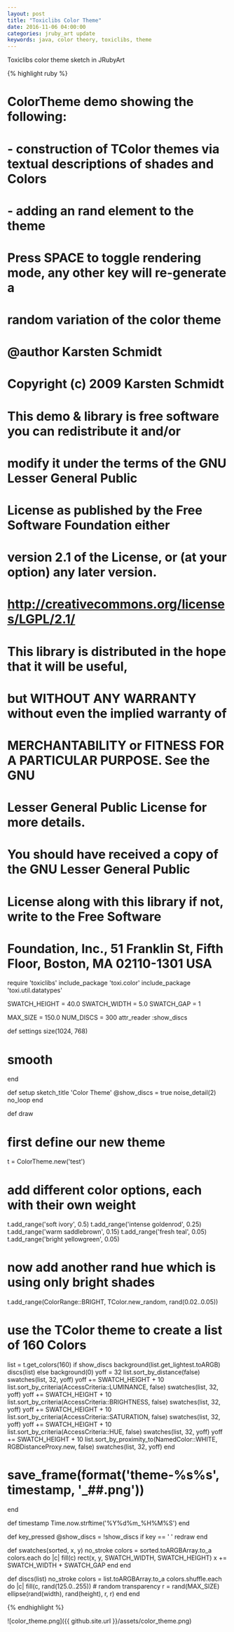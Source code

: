 ```yaml
---
layout: post
title: "Toxiclibs Color Theme"
date: 2016-11-06 04:00:00
categories: jruby_art update
keywords: java, color theory, toxiclibs, theme
---
```

Toxiclibs color theme sketch in JRubyArt

{% highlight ruby %}

# ColorTheme demo showing the following:
# - construction of TColor themes via textual descriptions of shades and Colors
# - adding an rand element to the theme
#
# Press SPACE to toggle rendering mode, any other key will re-generate a
# random variation of the color theme
#
# @author Karsten Schmidt <info at postspectacular dot com>
# Copyright (c) 2009 Karsten Schmidt
#
# This demo & library is free software you can redistribute it and/or
# modify it under the terms of the GNU Lesser General Public
# License as published by the Free Software Foundation either
# version 2.1 of the License, or (at your option) any later version.
#
# http://creativecommons.org/licenses/LGPL/2.1/
#
# This library is distributed in the hope that it will be useful,
# but WITHOUT ANY WARRANTY without even the implied warranty of
# MERCHANTABILITY or FITNESS FOR A PARTICULAR PURPOSE.  See the GNU
# Lesser General Public License for more details.
#
# You should have received a copy of the GNU Lesser General Public
# License along with this library if not, write to the Free Software
# Foundation, Inc., 51 Franklin St, Fifth Floor, Boston, MA  02110-1301  USA

require 'toxiclibs'
include_package 'toxi.color'
include_package 'toxi.util.datatypes'

SWATCH_HEIGHT = 40.0
SWATCH_WIDTH = 5.0
SWATCH_GAP = 1

MAX_SIZE = 150.0
NUM_DISCS = 300
attr_reader :show_discs

def settings
  size(1024, 768)
  # smooth
end

def setup
  sketch_title 'Color Theme'
  @show_discs = true
  noise_detail(2)
  no_loop
end

def draw
  # first define our new theme
  t = ColorTheme.new('test')
  # add different color options, each with their own weight
  t.add_range('soft ivory', 0.5)
  t.add_range('intense goldenrod', 0.25)
  t.add_range('warm saddlebrown', 0.15)
  t.add_range('fresh teal', 0.05)
  t.add_range('bright yellowgreen', 0.05)
  # now add another rand hue which is using only bright shades
  t.add_range(ColorRange::BRIGHT, TColor.new_random, rand(0.02..0.05))
  # use the TColor theme to create a list of 160 Colors
  list = t.get_colors(160)
  if show_discs
    background(list.get_lightest.toARGB)
    discs(list)
  else
    background(0)
    yoff = 32
    list.sort_by_distance(false)
    swatches(list, 32, yoff)
    yoff += SWATCH_HEIGHT + 10
    list.sort_by_criteria(AccessCriteria::LUMINANCE, false)
    swatches(list, 32, yoff)
    yoff += SWATCH_HEIGHT + 10
    list.sort_by_criteria(AccessCriteria::BRIGHTNESS, false)
    swatches(list, 32, yoff)
    yoff += SWATCH_HEIGHT + 10
    list.sort_by_criteria(AccessCriteria::SATURATION, false)
    swatches(list, 32, yoff)
    yoff += SWATCH_HEIGHT + 10
    list.sort_by_criteria(AccessCriteria::HUE, false)
    swatches(list, 32, yoff)
    yoff += SWATCH_HEIGHT + 10
    list.sort_by_proximity_to(NamedColor::WHITE, RGBDistanceProxy.new, false)
    swatches(list, 32, yoff)
  end
  # save_frame(format('theme-%s%s', timestamp, '_##.png'))
end

def timestamp
  Time.now.strftime('%Y%d%m_%H%M%S')
end

def key_pressed
  @show_discs = !show_discs if key == ' '
  redraw
end

def swatches(sorted, x, y)
  no_stroke
  colors = sorted.toARGBArray.to_a
  colors.each do |c|
    fill(c)
    rect(x, y, SWATCH_WIDTH, SWATCH_HEIGHT)
    x += SWATCH_WIDTH + SWATCH_GAP
  end
end

def discs(list)
  no_stroke
  colors = list.toARGBArray.to_a
  colors.shuffle.each do |c|
    fill(c, rand(125.0..255)) # random transparency
    r = rand(MAX_SIZE)
    ellipse(rand(width), rand(height), r, r)
  end
end


{% endhighlight %}


![color_theme.png]({{ github.site.url }}/assets/color_theme.png)
